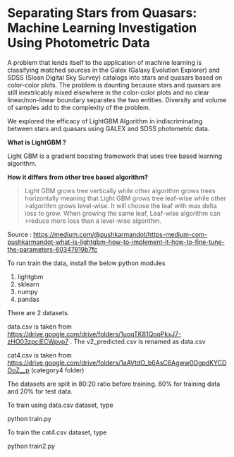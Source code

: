 # **Separating Stars from Quasars: Machine Learning Investigation Using Photometric Data**

A problem that lends itself to the application of machine learning is classifying matched sources in the Galex (Galaxy
Evolution Explorer) and SDSS (Sloan Digital Sky Survey) catalogs into stars and quasars based on color-color
plots. The problem is daunting because stars and quasars are still inextricably mixed elsewhere in the color-color
plots and no clear linear/non-linear boundary separates the two entities. Diversity and volume of samples add
to the complexity of the problem.

We explored the efficacy of LightGBM Algorithm in indiscriminating between stars and quasars using GALEX and SDSS photometric data.

**What is LightGBM ?**

Light GBM is a gradient boosting framework that uses tree based learning algorithm.

**How it differs from other tree based algorithm?**

>Light GBM grows tree vertically while other algorithm grows trees horizontally meaning that Light GBM grows tree leaf-wise while other >algorithm grows level-wise. It will choose the leaf with max delta loss to grow. When growing the same leaf, Leaf-wise algorithm can >reduce more loss than a level-wise algorithm.

Source : https://medium.com/@pushkarmandot/https-medium-com-pushkarmandot-what-is-lightgbm-how-to-implement-it-how-to-fine-tune-the-parameters-60347819b7fc

To run train the data, install the below python modules

1. lightgbm
2. sklearn
3. numpy
4. pandas

There are 2 datasets. 

data.csv is taken from https://drive.google.com/drive/folders/1uoqTK81QoqPkxJ7-zHO03zpciECWpvp7 . The v2_predicted.csv is renamed as data.csv

cat4.csv is taken from https://drive.google.com/drive/folders/1aAVtdO_b6AsC6Agww0OgpdKYCDOoZ__p (category4 folder)

The datasets are split in 80:20 ratio before training. 80% for training data and 20% for test data.

 
To train using data.csv dataset, type 

python train.py

To train the cat4.csv dataset, type

python train2.py

